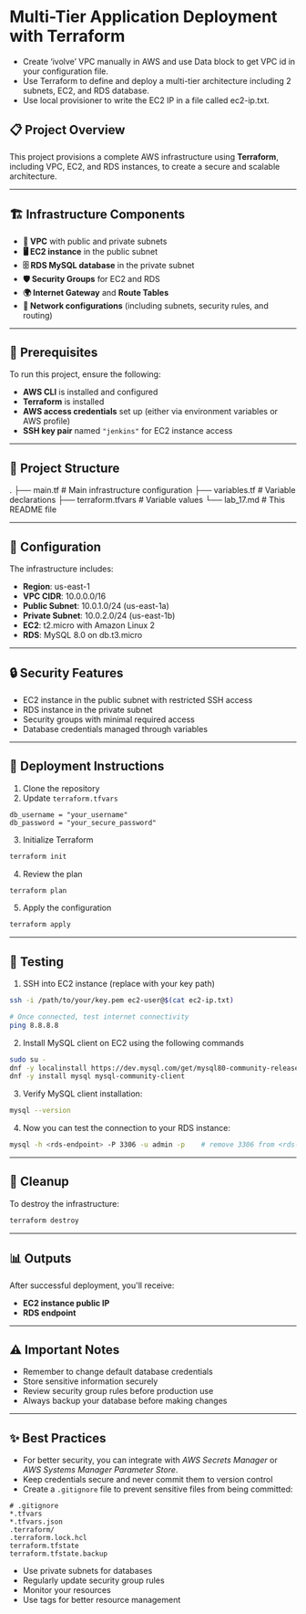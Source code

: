 # Multi-Tier Application Deployment with Terraform

- Create ‘ivolve’ VPC manually in AWS and use Data block to get VPC id in your configuration file. 
- Use Terraform to define and deploy a multi-tier architecture including 2 subnets, EC2, and RDS database. 
- Use local provisioner to write the EC2 IP in a file called ec2-ip.txt.

## 📋 Project Overview
This project provisions a complete AWS infrastructure using **Terraform**, including VPC, EC2, and RDS instances, to create a secure and scalable architecture.

---

## 🏗️ Infrastructure Components

- **🔸 VPC** with public and private subnets
- **🖥️ EC2 instance** in the public subnet
- **🗄️ RDS MySQL database** in the private subnet
- **🛡️ Security Groups** for EC2 and RDS
- **🌍 Internet Gateway** and **Route Tables**
- **🔌 Network configurations** (including subnets, security rules, and routing)

---

## 🚀 Prerequisites

To run this project, ensure the following:

- **AWS CLI** is installed and configured
- **Terraform** is installed
- **AWS access credentials** set up (either via environment variables or AWS profile)
- **SSH key pair** named `"jenkins"` for EC2 instance access

---

## 📁 Project Structure
.
├── main.tf          # Main infrastructure configuration
├── variables.tf     # Variable declarations
├── terraform.tfvars # Variable values
└── lab_17.md       # This README file

---

## 🔧 Configuration

The infrastructure includes:

- **Region**: us-east-1
- **VPC CIDR**: 10.0.0.0/16
- **Public Subnet**: 10.0.1.0/24 (us-east-1a)
- **Private Subnet**: 10.0.2.0/24 (us-east-1b)
- **EC2**: t2.micro with Amazon Linux 2
- **RDS**: MySQL 8.0 on db.t3.micro

---

## 🔒 Security Features

- EC2 instance in the public subnet with restricted SSH access
- RDS instance in the private subnet
- Security groups with minimal required access
- Database credentials managed through variables

---

## 🚀 Deployment Instructions

1. Clone the repository
2. Update `terraform.tfvars`
```hcl
db_username = "your_username"
db_password = "your_secure_password"
```
3. Initialize Terraform
```bash
terraform init
```
4. Review the plan
```bash
terraform plan
```
5. Apply the configuration
```bash
terraform apply
```

---

## 🧪 Testing

1. SSH into EC2 instance (replace with your key path)
```bash
ssh -i /path/to/your/key.pem ec2-user@$(cat ec2-ip.txt)

# Once connected, test internet connectivity
ping 8.8.8.8
```
2. Install MySQL client on EC2 using the following commands
```bash
sudo su -
dnf -y localinstall https://dev.mysql.com/get/mysql80-community-release-el9-4.noarch.rpm
dnf -y install mysql mysql-community-client
```
3. Verify MySQL client installation:
```bash
mysql --version
```

4. Now you can test the connection to your RDS instance:
```bash
mysql -h <rds-endpoint> -P 3306 -u admin -p    # remove 3306 from <rds-endpoint>
```

---

## 🧹 Cleanup
To destroy the infrastructure:
```bash
terraform destroy
```

---

## 📊 Outputs

After successful deployment, you'll receive:

- **EC2 instance public IP**
- **RDS endpoint**

---

## ⚠️ Important Notes

- Remember to change default database credentials
- Store sensitive information securely
- Review security group rules before production use
- Always backup your database before making changes

---

## ✨ Best Practices

- For better security, you can integrate with *AWS Secrets Manager* or *AWS Systems Manager Parameter Store*.
- Keep credentials secure and never commit them to version control
-  Create a `.gitignore` file to prevent sensitive files from being committed:
  ```
# .gitignore
*.tfvars
*.tfvars.json
.terraform/
.terraform.lock.hcl
terraform.tfstate
terraform.tfstate.backup
  ```
- Use private subnets for databases
- Regularly update security group rules
- Monitor your resources
- Use tags for better resource management
